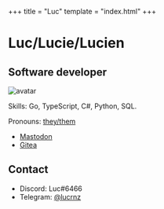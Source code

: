 +++
title = "Luc"
template = "index.html"
+++

# Luc/Lucie/Lucien
## Software developer

![avatar](/images/avatar.png)

Skills: Go, TypeScript, C#, Python, SQL.

Pronouns: [they/them](https://pronoun.is/they)

- [Mastodon](https://mas.to/@lucie)
- [Gitea](https://git.lucdev.net/luc)

## Contact
- Discord: Luc#6466
- Telegram: [@lucrnz](https://t.me/lucrnz)
